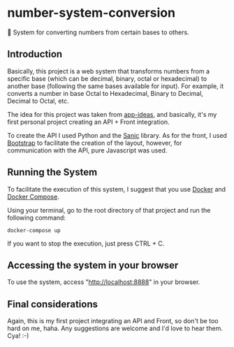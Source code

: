 # number-system-conversion
:arrows_counterclockwise: System for converting numbers from certain bases to others.

## Introduction

Basically, this project is a web system that transforms numbers from a specific base (which can be decimal, binary, octal or hexadecimal) to another base (following the same bases available for input). For example, it converts a number in base Octal to Hexadecimal, Binary to Decimal, Decimal to Octal, etc.

The idea for this project was taken from [app-ideas](https://github.com/florinpop17/app-ideas), and basically, it's my first personal project creating an API + Front integration.

To create the API I used Python and the [Sanic](https://sanic.dev/en/) library. As for the front, I used [Bootstrap](https://getbootstrap.com/) to facilitate the creation of the layout, however, for communication with the API, pure Javascript was used.

## Running the System

To facilitate the execution of this system, I suggest that you use [Docker](https://www.docker.com/) and [Docker Compose](https://docs.docker.com/compose/).

Using your terminal, go to the root directory of that project and run the following command:

```
docker-compose up
```

If you want to stop the execution, just press CTRL + C.

## Accessing the system in your browser

To use the system, access "[http://localhost:8888](http://localhost:8888)" in your browser.

## Final considerations

Again, this is my first project integrating an API and Front, so don't be too hard on me, haha. Any suggestions are welcome and I'd love to hear them. Cya! :-)